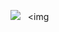 <img src="https://github.com/user-attachments/assets/22625f3e-3581-4887-b5fc-6992325d9acd"> &nbsp; <img
